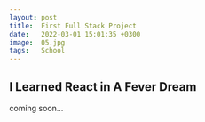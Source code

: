 ```yaml
---
layout: post
title:  First Full Stack Project
date:   2022-03-01 15:01:35 +0300
image:  05.jpg
tags:   School
---
```



## I Learned React in A Fever Dream

coming soon...